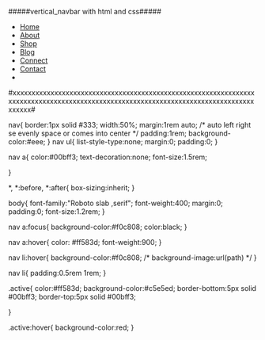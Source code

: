 #####vertical_navbar with html and css#####


<!DOCTYPE html>
<html lang="en">
<head>
  <meta charset="UTF-8">
  <meta http-equiv="X-UA-Compatible" content="IE=edge">
  <meta name="viewport" content="width=device-width, initial-scale=1.0">
  <title>Document</title>
</head>
<body>
  <nav>
  <ul>
    <li><a href="#"> <i class="fa-solid fa-building"></i>Home  </a></li>
    <li><a href="#" class="active"> About </a></li>
    <li><a href="#">Shop  </a></li>
    <li><a href="#"> Blog </a></li>
    <li><a href="#"> Connect </a></li>
    <li><a href="#">  Contact</a></li>
    <li><a href="#"><i class="fab fa-twitter"></i></a></li>
<!--   icon adding   -->
    
  </ul>
  </nav>
  
</body>
</html>
<!-- vertical navbar -->




#xxxxxxxxxxxxxxxxxxxxxxxxxxxxxxxxxxxxxxxxxxxxxxxxxxxxxxxxxxxxxxxxxxxxxxxxxxxxxxxxxxxxxxxxxxxxxxxxxxxxxxxxxxxxxxxxxxxxxxxxxxxxxxxxxxxxxxx#


nav{
  border:1px solid #333;
  width:50%;
  margin:1rem auto;
/*  auto left right se evenly space or comes into center  */
  padding:1rem;
  background-color:#eee;
}
nav ul{
  list-style-type:none;
  margin:0;
  padding:0;
}


nav a{
  color:#00bff3;
  text-decoration:none;
  font-size:1.5rem;
  
}


*,
*:before,
*:after{
  box-sizing:inherit;
}

body{
  font-family:"Roboto slab ,serif";
  font-weight:400;
  margin:0;
  padding:0;
  font-size:1.2rem;
}

nav a:focus{
  background-color:#f0c808;
  color:black;
}

nav a:hover{
  color: #ff583d;
  font-weight:900;
}

nav li:hover{
  background-color:#f0c808;
/*  background-image:url(path)  */
}

nav li{
  padding:0.5rem 1rem;
}


.active{
  color:#ff583d;
  background-color:#c5e5ed;
  border-bottom:5px solid #00bff3;
  border-top:5px solid #00bff3;

}

.active:hover{
 background-color:red;
}

















